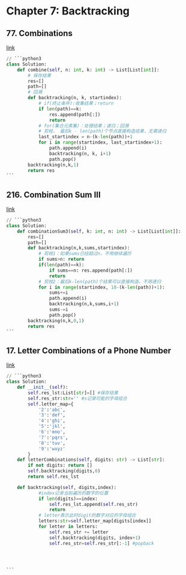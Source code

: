 # Chapter 7: Backtracking

## 77. Combinations

[link](https://leetcode.com/problems/combinations/description/)

````python
// ```python3
class Solution:
    def combine(self, n: int, k: int) -> List[List[int]]:
        # 保存结果
        res=[]
        path=[]
        # 回溯
        def backtracking(n, k, startindex):
            # if(终止条件):收集结果；return
            if len(path)==k:
                res.append(path[:])
                return
            # for(集合元素集)：处理结果；递归；回溯
            # 剪枝， 最后k - len(path)个节点直接构造结果，无需递归
            last_startindex = n-(k-len(path))+1
            for i in range(startindex, last_startindex+1):
                path.append(i)
                backtracking(n, k, i+1)
                path.pop()
        backtracking(n,k,1)
        return res
```
````

## 216. Combination Sum III

[link](https://leetcode.com/problems/combination-sum-iii/description/)

````python
// ```python3
class Solution:
    def combinationSum3(self, k: int, n: int) -> List[List[int]]:
        res=[]
        path=[]
        def backtracking(n,k,sums,startindex):
            # 剪枝1：如果sums已经超过n，不用继续遍历
            if sums>n: return
            if(len(path)==k):
                if sums==n: res.append(path[:])
                return
            # 剪枝2：最后k-len(path)个结果可以直接构造，不用递归
            for i in range(startindex, 10-(k-len(path))+1):
                sums+=i
                path.append(i)
                backtracking(n,k,sums,i+1)
                sums-=i
                path.pop()
        backtracking(n,k,0,1)
        return res
```
````

## 17. Letter Combinations of a Phone Number

[link](https://leetcode.com/problems/letter-combinations-of-a-phone-number/description/)

````python
// ```python3
class Solution:
    def __init__(self):
        self.res_lst:List[str]=[] #保存结果
        self.res_str:str='' #s记录可能的字母组合
        self.letter_map={
            '2':'abc',
            '3':'def',
            '4':'ghi',
            '5':'jkl',
            '6':'mno',
            '7':'pqrs',
            '8':'tuv',
            '9':'wxyz'
        }
    def letterCombinations(self, digits: str) -> List[str]:
        if not digits: return []
        self.backtracking(digits,0)
        return self.res_lst

    def backtracking(self, digits,index): 
            #index记录当前遍历的数字的位置
            if len(digits)==index:
                self.res_lst.append(self.res_str)
                return
            # letter表示此时digit的数字对应的字母组合
            letters:str=self.letter_map[digits[index]]
            for letter in letters:
                self.res_str += letter
                self.backtracking(digits, index+1)
                self.res_str=self.res_str[:-1] #popback
                



```
````
